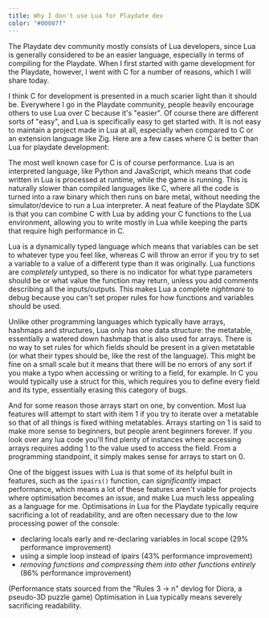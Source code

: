 ```yaml
---
title: Why I don't use Lua for Playdate dev
color: "#00007f"
---
```


The Playdate dev community mostly consists of Lua developers, since Lua is generally considered to be an easier language, especially in terms of compiling for the Playdate. When I first started with game development for the Playdate, however, I went with C for a number of reasons, which I will share today.

I think C for development is presented in a much scarier light than it should be. Everywhere I go in the Playdate community, people heavily encourage others to use Lua over C because it's "easier". Of course there are different sorts of "easy", and Lua is specifically easy to get started with. It is not easy to maintain a project made in Lua at all, especially when compared to C or an extension language like Zig. Here are a few cases where C is better than Lua for playdate development:

The most well known case for C is of course performance. Lua is an interpreted language, like Python and JavaScript, which means that code written in Lua is processed at runtime, while the game is running. This is naturally slower than compiled languages like C, where all the code is turned into a raw binary which then runs on bare metal, without needing the simulator/device to run a Lua interpreter. A neat feature of the Playdate SDK is that you can combine C with Lua by adding your C functions to the Lua environment, allowing you to write mostly in Lua while keeping the parts that require high performance in C.

Lua is a dynamically typed language which means that variables can be set to whatever type you feel like, whereas C will throw an error if you try to set a variable to a value of a different type than it was originally. Lua functions are *completely* untyped, so there is no indicator for what type parameters should be or what value the function may return, unless you add comments describing all the inputs/outputs. This makes Lua a complete *nightmare* to debug because you can't set proper rules for how functions and variables should be used.

Unlike other programming languages which typically have arrays, hashmaps and structures, Lua only has one data structure: the metatable, essentially a watered down hashmap that is also used for arrays. There is no way to set rules for which fields should be present in a given metatable (or what their types should be, like the rest of the language). This might be fine on a small scale but it means that there will be no errors of any sort if you make a typo when accessing or writing to a field, for example. In C you would typically use a struct for this, which requires you to define every field and its type, essentially erasing this category of bugs.

And for some reason those arrays start on one, by convention. Most lua features will attempt to start with item 1 if you try to iterate over a metatable so that of all things is fixed withing metatables. Arrays starting on 1 is said to make more sense to beginners, but people arent beginners forever. If you look over any lua code you'll find plenty of instances where accessing arrays requires adding 1 to the value used to access the field. From a programming standpoint, it simply makes sense for arrays to start on 0.

One of the biggest issues with Lua is that some of its helpful built in features, such as the `ipairs()` function, can *significantly* impact performance, which means a lot of these features aren't viable for projects where optimisation becomes an issue, and make Lua much less appealing as a language for me. Optimisations in Lua for the Playdate typically require sacrificing a lot of readability, and are often necessary due to the low processing power of the console:
- declaring locals early and re-declaring variables in local scope (29% performance improvement)
- using a simple loop instead of ipairs (43% performance improvement)
- *removing functions and compressing them into other functions entirely* (86% performance improvement)

(Performance stats sourced from the "Rules 3 -> n" devlog for Diora, a pseudo-3D puzzle game)
Optimisation in Lua typically means severely sacrificing readability.
